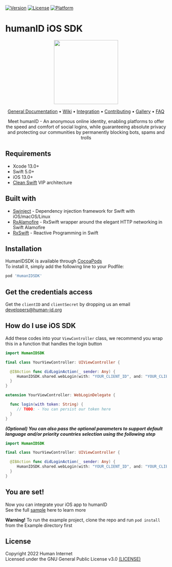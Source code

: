 [![Version](https://img.shields.io/cocoapods/v/HumanIDSDK.svg?style=flat)](https://cocoapods.org/pods/HumanIDSDK)
[![License](https://img.shields.io/cocoapods/l/HumanIDSDK.svg?style=flat)](https://cocoapods.org/pods/HumanIDSDK)
[![Platform](https://img.shields.io/cocoapods/p/HumanIDSDK.svg?style=flat)](https://cocoapods.org/pods/HumanIDSDK)

# humanID iOS SDK

<p align="center">
<img src="https://user-images.githubusercontent.com/2031493/80385493-4f1b8480-88d0-11ea-8110-ab62c747a997.png" width="200" height="200">
</p>

<p align="center">
<a href="https://github.com/human-internet/humanid-documentation">General Documentation</a> •
<a href="https://github.com/human-internet/humanid-ios-sdk/wiki">Wiki</a> •
<a href="https://github.com/human-internet/humanid-ios-sdk/wiki/integration">Integration</a> •
<a href="https://github.com/human-internet/humanid-documentation/blob/master/contributing.md">Contributing</a> •
<a href="https://github.com/human-internet/humanid-documentation/blob/master/gallery.md">Gallery</a> •
<a href="https://github.com/human-internet/humanid-documentation/blob/master/faq.md">FAQ</a>
</p>

<p align="center">
Meet humanID - An anonymous online identity, enabling platforms to offer the speed and comfort of social logins, while guaranteeing absolute privacy and protecting our communities by permanently blocking bots, spams and trolls
</p>

## Requirements

* Xcode 13.0+
* Swift 5.0+
* iOS 13.0+
* [Clean Swift](https://clean-swift.com) VIP architecture

## Built with

* [Swinject](https://github.com/Swinject/Swinject) - Dependency injection framework for Swift with iOS/macOS/Linux
* [RxAlamofire](https://github.com/RxSwiftCommunity/RxAlamofire) - RxSwift wrapper around the elegant HTTP networking in Swift Alamofire
* [RxSwift](https://github.com/ReactiveX/RxSwift) - Reactive Programming in Swift

## Installation

HumanIDSDK is available through [CocoaPods](https://cocoapods.org)\
To install it, simply add the following line to your Podfile:

```ruby
pod 'HumanIDSDK'
```

## Get the credentials access

Get the ```clientID``` and ```clientSecret``` by dropping us an email [developers@human-id.org](mailto:developers@human-id.org)

## How do I use iOS SDK

Add these codes into your ```ViewController``` class, we recommend you wrap this in a function that handles the login button

```swift
import HumanIDSDK

final class YourViewController: UIViewController {

  @IBAction func didLoginAction(_ sender: Any) {
     HumanIDSDK.shared.webLogin(with: "YOUR_CLIENT_ID", and: "YOUR_CLIENT_SECRET")
  }
}

extension YourViewController: WebLoginDelegate {

  func login(with token: String) {
     // TODO: - You can persist our token here
  }
}
```

***(Optional) You can also pass the optional parameters to support default language and/or priority countries selection using the following step***

```swift
import HumanIDSDK

final class YourViewController: UIViewController {

  @IBAction func didLoginAction(_ sender: Any) {
     HumanIDSDK.shared.webLogin(with: "YOUR_CLIENT_ID", and: "YOUR_CLIENT_SECRET", language: SupportedLanguage.ENGLISH_US, countries: [CountryCode.UNITED_STATES])
  }
}
```

## You are set!

Now you can integrate your iOS app to humanID\
See the full [sample](https://github.com/human-internet/humanid-ios-sdk/tree/master/Example) here to learn more

**Warning!**
To run the example project, clone the repo and run `pod install` from the Example directory first

## License

Copyright 2022 Human Internet\
Licensed under the GNU General Public License v3.0 [(LICENSE)](https://github.com/human-internet/humanid-ios-sdk/blob/master/LICENSE)
